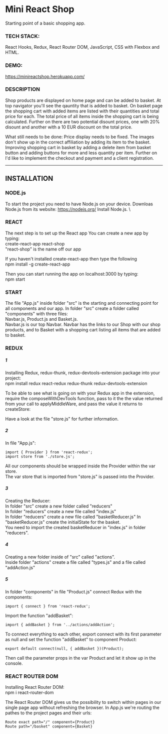 # Mini React Shop

Starting point of a basic shopping app.

### TECH STACK:
React Hooks, Redux, React Router DOM, JavaScript, CSS with Flexbox and HTML.

### DEMO:
https://minireactshop.herokuapp.com/

### DESCRIPTION
Shop products are displayed on home page and can be added to basket. At top navigator you'll see the qauntity that is added to basket. On basket page the shopping cart with added items are listed with their quantities and total price for each. The total price of all items inside the shopping cart is being calculated. Further on there are two potential disount prices, one with 20% disount and another with a 10 EUR discount on the total price.

What still needs to be done:
Price display needs to be fixed. The images don't show up in the correct affiliation by adding its item to the basket. Improving shopping cart in basket by adding a delete item from basket button and adding buttons for more and less quantity per item. Further on I'd like to implement the checkout and payment and a client registration.

***

## INSTALLATION

### NODE.js
To start the project you need to have Node.js on your device.
Downloas Node.js from its website: https://nodejs.org/
Install Node.js.
\

### REACT
The next step is to set up the React app
You can create a new app by typing: \
create-react-app react-shop \
"react-shop" is the name off our app

If you haven't installed create-react-app then type the following \
npm install -g create-react-app

Then you can start running the app on localhost:3000 by typing: \
npm start


### START 
The file "App.js" inside folder "src" is the starting and connecting point for all components and our app.
In folder "src" create a folder called "components" with three files:\
Navbar.js, Product.js and Basket.js.\
Navbar.js is our top Navbar. Navbar has the links to our Shop with our shop products, and to Basket with a shopping cart listing all items that are added to basket.


### REDUX 
##### 1
Installing Redux, redux-thunk, redux-devtools-extension package into your project: \
npm install redux react-redux redux-thunk redux-devtools-extension

To be able to see what is going on with your Redux app in the extension, require the composeWithDevTools function, pass to it the the value returned from your call to applyMiddleWare, and pass the value it returns to createStore:

Have a look at the file "store.js" for further information.

##### 2
In file "App.js":

    import { Provider } from 'react-redux';
    import store from './store.js';

All our components should be wrapped inside the Provider within the var store. \
The var store that is imported from "store.js" is passed into the Provider.

##### 3
Creating the Reducer: \
In folder "src" create a new folder called "reducers" \
In folder "reducers" create a new file called "index.js" \
In folder "reducers" create a new file called "basketReducer.js"
In "basketReducer.js" create the initialState for the basket. \
You need to import the created basketReducer in "index.js" in folder "reducers".

##### 4
Creating a new folder inside of "src" called "actions". \
Inside folder "actions" create a file called "types.js" and a file called "addAction.js"

##### 5
In folder "components" in file "Product.js" connect Redux with the components:

    import { connect } from 'react-redux';

Import the function "addBasket":

    import { addBasket } from '../actions/addAction';

To connect everything to each other, export connect with its first parameter as null and set the function "addBasket" to component Product:

    export default connect(null, { addBasket })(Product);

Then call the parameter props in the var Product and let it show up in the console.


### REACT ROUTER DOM
Installing React Router DOM: \
npm i react-router-dom

The React Router DOM gives us the possibility to switch within pages in our single page app without refreshing the browser.
In App.js we're routing the pathes to the project pages and their urls:

    Route exact path="/" component={Product}
    Route path="/basket" component={Basket}
